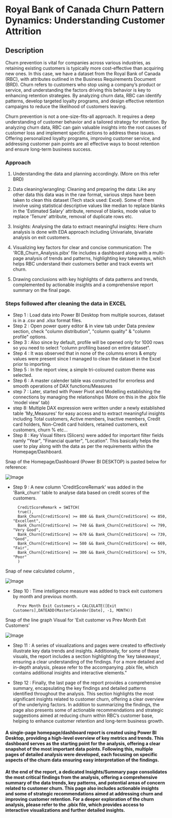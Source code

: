 # Royal Bank of Canada Churn Pattern Dynamics: Understanding Customer Attrition

## Description 

Churn prevention is vital for companies across various industries, as retaining existing customers is typically more cost-effective than acquiring new ones. In this case, we have a dataset from the Royal Bank of Canada (RBC), with attributes outlined in the Business Requirements Document (BRD). Churn refers to customers who stop using a company’s product or service, and understanding the factors driving this behavior is key to enhancing retention strategies. By analyzing churn data, RBC can identify patterns, develop targeted loyalty programs, and design effective retention campaigns to reduce the likelihood of customers leaving.

Churn prevention is not a one-size-fits-all approach. It requires a deep understanding of customer behavior and a tailored strategy for retention. By analyzing churn data, RBC can gain valuable insights into the root causes of customer loss and implement specific actions to address these issues. Offering personalized loyalty programs, improving customer service, and addressing customer pain points are all effective ways to boost retention and ensure long-term business success.

### Approach
1. Understanding the data and planning accordingly. (More on this refer BRD)

2. Data cleaning/wrangling: Cleaning and preparing the data: Like any other data this data was in the raw format, various steps have been taken to clean this dataset (Tech stack used: Excel). Some of them involve using statistical descriptive values like median to replace blanks in the 'Estimated Salary' attribute, removal of blanks, mode value to replace 'Tenure' attribute, removal of duplicate rows etc.

3. Insights: Analysing the data to extract meaningful insights: Here churn analysis is done with EDA approach including Univariate, bivariate analysis on exit customers.

4. Visualizing key factors for clear and concise communication: The 'RCB_Churn_Analysis.pibx' file includes a dashboard along with a multi-page analysis of trends and patterns, highlighting key takeaways, which helps RBC understand their customers better and track events wrt churn.

5. Drawing conclusions with key highlights of data patterns and trends, complemented by actionable insights and a comprehensive report summary on the final page.


### Steps followed after cleaning the data in EXCEL

- Step 1 : Load data into Power BI Desktop from multiple sources, dataset is in a .csv and .xlsx format files.
- Step 2 : Open power query editor & in view tab under Data preview section, check "column distribution", "column quality" & "column profile" options.
- Step 3 : Also since by default, profile will be opened only for 1000 rows so you need to select "column profiling based on entire dataset".
- Step 4 : It was observed that in none of the columns errors & empty values were present since I managed to clean the dataset in the Excel prior to importing.
- Step 5 : In the report view, a simple tri-coloured custom theme was selected.
- Step 6 : A master calender table was constructed for errorless and smooth operations of DAX functions/Measures
- step 7 : Later, started with Power Pivot and Modelling establishing the connections by managing the relationships (More on this in the .pbix file 'model view' tab)
- step 8: Multiple DAX expression were written under a newly established table 'My_Measures' for easy access and to extract meaningful insights including Total customers, Active members, Inactive members, Credit card holders, Non-Credit card holders, retained customers, exit customers, churn % etc...
- Step 8 : Key Visual filters (Slicers) were added for important filter fields namly "Year", "Financial quarter", "Location". This basically helps the user to play along with the data as per the requirements within the Homepage/Dashboard.

Snap of the Homepage/Dashboard (Power BI DESKTOP) is pasted below for reference:

![Image](https://github.com/user-attachments/assets/3839068d-d112-4418-8deb-dae070ccc749)

- Step 9 : A new column 'CreditScoreRemark' was added in the 'Bank_churn' table to analyse data based on credit scores of the customers.
           
        CreditScoreRemark = SWITCH(
        true(),
        Bank_Churn[CreditScore] >= 800 && Bank_Churn[CreditScore] <= 850, "Excellent", 
        Bank_Churn[CreditScore] >= 740 && Bank_Churn[CreditScore] <= 799, "Very Good",
        Bank_Churn[CreditScore] >= 670 && Bank_Churn[CreditScore] <= 739, "Good",
        Bank_Churn[CreditScore] >= 580 && Bank_Churn[CreditScore] <= 669, "Fair",
        Bank_Churn[CreditScore] >= 300 && Bank_Churn[CreditScore] <= 579, "Poor"
        )
Snap of new calculated column ,

![Image](https://github.com/user-attachments/assets/86496771-4a36-4b2b-835d-cb22ff17dd62)

- Step 10 : Time intelligence measure was added to track exit customers by month and previous month.
        
        Prev Month Exit Customers = CALCULATE([Exit Customers],DATEADD(MasterCalender[Date], -1, MONTH))


Snap of the line graph Visual for 'Exit customer vs Prev Month Exit Customers'

![Image](https://github.com/user-attachments/assets/b10a024f-e58a-409e-aafb-1b2499163f74)

- Step 11 : A series of visualizations and pages were created to effectively illustrate key data trends and insights. Additionally, for some of these visuals, the report includes a section highlighting the 'key takeaways', ensuring a clear understanding of the findings. For a more detailed and in-depth analysis, please refer to the accompanying .pbix file, which contains additional insights and interactive elements."

- Step 12 : Finally, the last page of the report provides a comprehensive summary, encapsulating the key findings and detailed patterns identified throughout the analysis. This section highlights the most significant insights related to customer churn, offering a clear overview of the underlying factors. In addition to summarizing the findings, the page also presents some of actionable recommendations and strategic suggestions aimed at reducing churn within RBC’s customer base, helping to enhance customer retention and long-term business growth.
       

#### A single-page homepage/dashboard report is created using Power BI Desktop, providing a high-level overview of key metrics and trends. This dashboard serves as the starting point for the analysis, offering a clear snapshot of the most important data points. Following this, multiple pages of detailed analysis were developed, each focusing on specific aspects of the churn data ensuring easy interpretation of the findings.

#### At the end of the report, a dedicated Insights/Summary page consolidates the most critical findings from the analysis, offering a comprehensive summary of the data trends, key patterns, and potential areas of concern related to customer churn. This page also includes actionable insights and some of strategic recommendations aimed at addressing churn and improving customer retention. For a deeper exploration of the churn analysis, please refer to the .pbix file, which provides access to interactive visualizations and further detailed insights.
